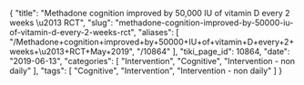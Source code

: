 {
    "title": "Methadone cognition improved by 50,000 IU of vitamin D every 2 weeks \u2013 RCT",
    "slug": "methadone-cognition-improved-by-50000-iu-of-vitamin-d-every-2-weeks-rct",
    "aliases": [
        "/Methadone+cognition+improved+by+50000+IU+of+vitamin+D+every+2+weeks+\u2013+RCT+May+2019",
        "/10864"
    ],
    "tiki_page_id": 10864,
    "date": "2019-06-13",
    "categories": [
        "Intervention",
        "Cognitive",
        "Intervention - non daily"
    ],
    "tags": [
        "Cognitive",
        "Intervention",
        "Intervention - non daily"
    ]
}